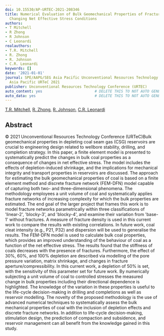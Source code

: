```yaml
---
doi: 10.15530/AP-URTEC-2021-208346
title: Numerical Evaluation of Bulk Geomechanical Properties of Fractured Coal with
  Changing Net Effective Stress Conditions
authors:
- T Mitchell
- R Zhong
- R Johnson
- C Leonardi
realauthors:
- T.R. Mitchell
- R. Zhong
- R. Johnson
- C.R. Leonardi
keywords: []
date: '2021-01-01'
journal: SPE/AAPG/SEG Asia Pacific Unconventional Resources Technology Conference,
  Asia Pacific URTeC 2021
publisher: Unconventional Resources Technology Conference (URTEC)
auto_content: yes                        # DELETE THIS TO NOT AUTO GENERATE CONTENT
auto_data: yes                           # DELETE THIS TO NOT AUTO GENERATE METADATA
---
```

[T.R. Mitchell](https://www.scopus.com/authid/detail.uri?authorId=57191284046), [R. Zhong](https://www.scopus.com/authid/detail.uri?authorId=56693920000), [R. Johnson](https://www.scopus.com/authid/detail.uri?authorId=57125185600), [C.R. Leonardi](https://www.scopus.com/authid/detail.uri?authorId=25646377900)

## Abstract
© 2021 Unconventional Resources Technology Conference (URTeC)Bulk geomechanical properties in depleting coal seam gas (CSG) reservoirs are crucial to engineering design related to wellbore stability, drilling, and completion strategy. In this paper, a finite element model is presented to systematically predict the changes in bulk coal properties as a consequence of changes in net effective stress. The model includes the effects of depletion-induced shrinkage, and the implications for mechanical integrity and transport properties in reservoirs are discussed. The approach for estimating the bulk geomechanical properties of coal is based on a finite element method and discrete fracture network (FEM-DFN) model capable of capturing both two- and three-dimensional phenomena. The methodology employees a unit volume of coal and systematically applies fracture networks of increasing complexity for which the bulk properties are estimated. The end goal of the larger project that frames this work is to model fracture networks parametrically within three classifications of 'linear-2', 'blocky-3', and 'blocky-4', and examine their variation from 'base-1' without fractures. A measure of fracture density is used in this current work to compare the results with existing correlations. In future work, coal cleat intensity (e.g., P21, P32) and dispersion will be used to generalise the results. The FEM-DFN model is used to calculate bulk coal properties, which provides an improved understanding of the behaviour of coal as a function of the net effective stress. The results found that the stiffness of coals decreases with the presence of fractures. Furthermore, the effect of 30%, 60%, and 100% depletion are described via modelling of the pore pressure variation, matrix shrinkage, and changes in fracture aperture/compressibility. In this current work, a depletion of 50% is set, with the sensitivity of this parameter set for future work. By numerically subjecting a unit volume of coal to controlled stresses the measured change in bulk properties including their directional dependence is highlighted. The knowledge of the variation in these properties is useful to the life-cycle decision-making in drilling and completions as well as reservoir modelling. The novelty of the proposed methodology is the use of advanced numerical techniques to systematically assess the bulk mechanical properties of coal with the inclusion of depletion effects and discrete fracture networks. In addition to life-cycle decision-making, stimulation design, the prediction of compaction and subsidence, and reservoir management can all benefit from the knowledge gained in this study.
